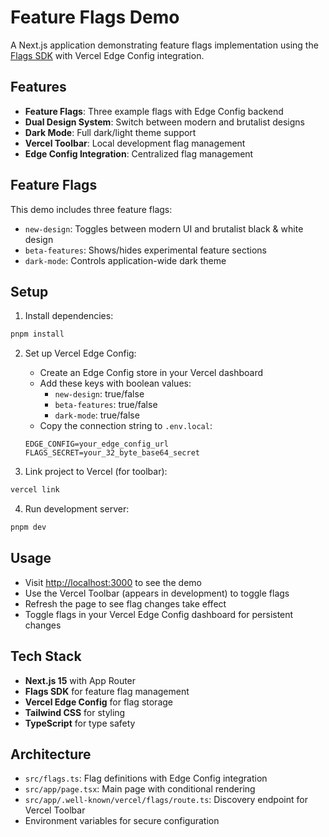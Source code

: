 # Feature Flags Demo

A Next.js application demonstrating feature flags implementation using the [Flags SDK](https://flags-sdk.dev) with Vercel Edge Config integration.

## Features

- **Feature Flags**: Three example flags with Edge Config backend
- **Dual Design System**: Switch between modern and brutalist designs
- **Dark Mode**: Full dark/light theme support
- **Vercel Toolbar**: Local development flag management
- **Edge Config Integration**: Centralized flag management

## Feature Flags

This demo includes three feature flags:

- `new-design`: Toggles between modern UI and brutalist black & white design
- `beta-features`: Shows/hides experimental feature sections
- `dark-mode`: Controls application-wide dark theme

## Setup

1. Install dependencies:
```bash
pnpm install
```

2. Set up Vercel Edge Config:
   - Create an Edge Config store in your Vercel dashboard
   - Add these keys with boolean values:
     - `new-design`: true/false
     - `beta-features`: true/false
     - `dark-mode`: true/false
   - Copy the connection string to `.env.local`:
   ```
   EDGE_CONFIG=your_edge_config_url
   FLAGS_SECRET=your_32_byte_base64_secret
   ```

3. Link project to Vercel (for toolbar):
```bash
vercel link
```

4. Run development server:
```bash
pnpm dev
```

## Usage

- Visit [http://localhost:3000](http://localhost:3000) to see the demo
- Use the Vercel Toolbar (appears in development) to toggle flags
- Refresh the page to see flag changes take effect
- Toggle flags in your Vercel Edge Config dashboard for persistent changes

## Tech Stack

- **Next.js 15** with App Router
- **Flags SDK** for feature flag management
- **Vercel Edge Config** for flag storage
- **Tailwind CSS** for styling
- **TypeScript** for type safety

## Architecture

- `src/flags.ts`: Flag definitions with Edge Config integration
- `src/app/page.tsx`: Main page with conditional rendering
- `src/app/.well-known/vercel/flags/route.ts`: Discovery endpoint for Vercel Toolbar
- Environment variables for secure configuration
